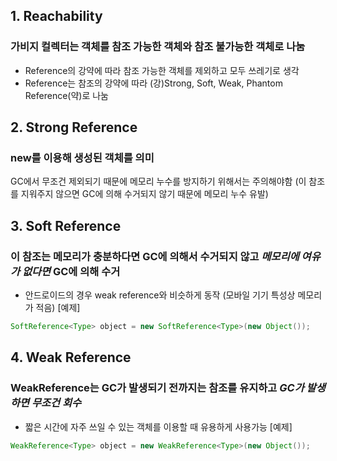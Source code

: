 ## 1. Reachability
### 가비지 컬렉터는 객체를 참조 가능한 객체와 참조 불가능한 객체로 나눔
- Reference의 강약에 따라 참조 가능한 객체를 제외하고 모두 쓰레기로 생각
- Reference는 참조의 강약에 따라 (강)Strong, Soft, Weak, Phantom Reference(약)로 나눔

## 2. Strong Reference
### new를 이용해 생성된 객체를 의미
GC에서 무조건 제외되기 때문에 메모리 누수를 방지하기 위해서는 주의해야함
(이 참조를 지워주지 않으면 GC에 의해 수거되지 않기 때문에 메모리 누수 유발)

## 3. Soft Reference
### 이 참조는 메모리가 충분하다면 GC에 의해서 수거되지 않고 *메모리에 여유가 없다면* GC에 의해 수거
- 안드로이드의 경우 weak reference와 비슷하게 동작 (모바일 기기 특성상 메모리가 적음)
[예제]
```java
SoftReference<Type> object = new SoftReference<Type>(new Object());
```

## 4. Weak Reference
### WeakReference는 GC가 발생되기 전까지는 참조를 유지하고 *GC가 발생하면 무조건 회수*
- 짧은 시간에 자주 쓰일 수 있는 객체를 이용할 때 유용하게 사용가능
[예제]
```java
WeakReference<Type> object = new WeakReference<Type>(new Object());
```

